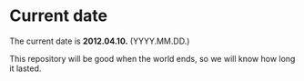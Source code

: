 # Current date

The current date is **2012.04.10.** (YYYY.MM.DD.)

This repository will be good when the world ends, so we will know how long it lasted.